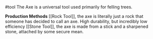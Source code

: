 #tool
The Axe is a universal tool used primarily for felling trees. 

**Production Methods**
[[Rock Tool]], the axe is literally just a rock that someone has decided to call an axe. High durability, but incredibly low efficiency
[[Stone Tool]], the axe is made from a stick and a sharpened stone, attached by some secure mean.

